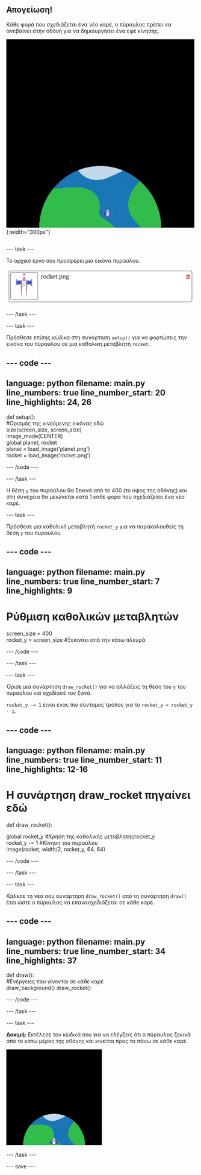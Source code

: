 ## Απογείωση!

<div style="display: flex; flex-wrap: wrap">
<div style="flex-basis: 200px; flex-grow: 1; margin-right: 15px;">
Κάθε φορά που σχεδιάζεται ένα νέο καρέ, ο πύραυλος πρέπει να ανεβαίνει στην οθόνη για να δημιουργήσει ένα εφέ κίνησης.
</div>
<div>

![Ένας πύραυλος που πετά με σταθερή ταχύτητα από το κάτω μέρος προς το επάνω μέρος της οθόνης.](images/fly.gif){:width="300px"}

</div>
</div>

--- task ---

Το αρχικό έργο σου προσφέρει μια εικόνα πυραύλου.

![Εικόνα του πυραύλου στη βιβλιοθήκη εικόνων Trinket.](images/trinket_rocket_image.png)

--- /task ---

--- task ---

Πρόσθεσε επίσης κώδικα στη συνάρτηση `setup()` για να φορτώσεις την εικόνα του πύραυλου σε μια καθολική μεταβλητή `rocket`.

--- code ---
---
language: python filename: main.py line_numbers: true line_number_start: 20
line_highlights: 24, 26
---

def setup():   
#Ορισμός της κινούμενης εικόνας εδώ   
size(screen_size, screen_size)   
image_mode(CENTER)   
global planet, rocket   
planet = load_image('planet.png')    
rocket = load_image('rocket.png')

--- /code ---

--- /task ---

Η θέση `y` του πυραύλου θα ξεκινά από το 400 (το ύψος της οθόνης) και στη συνέχεια θα μειώνεται κατά 1 κάθε φορά που σχεδιάζεται ένα νέο καρέ.

--- task ---

Πρόσθεσε μια καθολική μεταβλητή `rocket_y` για να παρακολουθείς τη θέση `y` του πυραύλου.

--- code ---
---
language: python filename: main.py line_numbers: true line_number_start: 7
line_highlights: 9
---

# Ρύθμιση καθολικών μεταβλητών
screen_size = 400    
rocket_y = screen_size #Ξεκινάει από την κάτω πλευρά

--- /code ---

--- /task ---

--- task ---

Όρισε μια συνάρτηση `draw_rocket()` για να αλλάξεις τη θέση του `y` του πυραύλου και σχεδίασέ τον ξανά.

`rocket_y -= 1` είναι ένας πιο σύντομος τρόπος για το `rocket_y = rocket_y - 1`.

--- code ---
---
language: python filename: main.py line_numbers: true line_number_start: 11
line_highlights: 12-16
---

# Η συνάρτηση draw_rocket πηγαίνει εδώ
def draw_rocket():

  global rocket_y #Χρήση της καθολικής μεταβλητήςrocket_y    
rocket_y -= 1 #Κίνηση του πυραύλου    
image(rocket, width/2, rocket_y, 64, 64)


--- /code ---

--- /task ---

--- task ---

Κάλεσε τη νέα σου συνάρτηση `draw_rocket()` από τη συνάρτηση `draw()` έτσι ώστε ο πύραυλος να επανασχεδιάζεται σε κάθε καρέ.

--- code ---
---
language: python filename: main.py line_numbers: true line_number_start: 34
line_highlights: 37
---

def draw():   
#Ενέργειες που γίνονται σε κάθε καρέ   
draw_background() draw_rocket()


--- /code ---

--- /task ---

--- task ---

**Δοκιμή:** Εκτέλεσε τον κώδικά σου για να ελέγξεις ότι ο πύραυλος ξεκινά από το κάτω μέρος της οθόνης και κινείται προς τα πάνω σε κάθε καρέ.

![Εικόνα του πυραύλου στη μέση της οθόνης.](images/trinket_rocket_fly.gif)

--- /task ---

--- save ---

